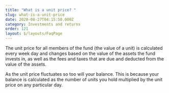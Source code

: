 ```yaml
---
title: "What is a unit price? "
slug: what-is-a-unit-price
date: 2020-08-27T04:15:50.000Z
category: Investments and returns
order: 121
layout: $/layouts/FaqPage
---
```

The unit price for all members of the fund (the value of a unit) is calculated every week day and changes based on the value of the assets the fund invests in, as well as the fees and taxes that are due and deducted from the value of the assets. 

As the unit price fluctuates so too will your balance. This is because your balance is calculated as the number of units you hold multiplied by the unit price on any particular day.